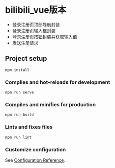 # bilibili_vue版本

+ 登录注册页顶部导航封装
+ 登录注册页输入框封装
+ 登录注册页按钮封装并获取输入值
+ 发送注册请求

## Project setup
```
npm install
```

### Compiles and hot-reloads for development
```
npm run serve
```

### Compiles and minifies for production
```
npm run build
```

### Lints and fixes files
```
npm run lint
```

### Customize configuration
See [Configuration Reference](https://cli.vuejs.org/config/).
